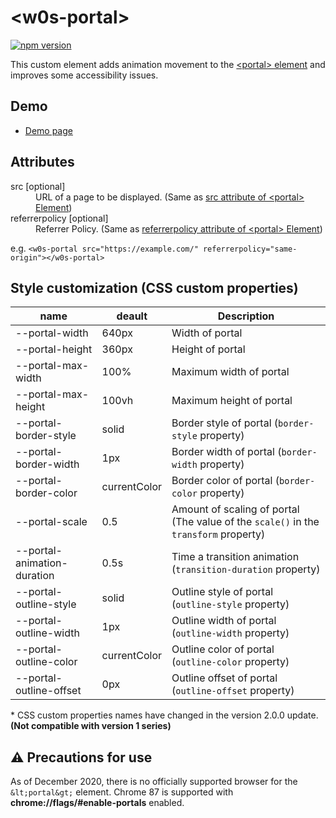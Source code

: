 # &lt;w0s-portal&gt;

[![npm version](https://badge.fury.io/js/%40saekitominaga%2Fcustomelements-portal.svg)](https://badge.fury.io/js/%40saekitominaga%2Fcustomelements-portal)

This custom element adds animation movement to the [&lt;portal&gt; element](https://wicg.github.io/portals/) and improves some accessibility issues.

## Demo

- [Demo page](https://saekitominaga.github.io/customelements-portal/demo.html)

## Attributes

<dl>
<dt>src [optional]</dt>
<dd>URL of a page to be displayed. (Same as <a href="https://wicg.github.io/portals/#element-attrdef-portal-src">src attribute of &lt;portal&gt; Element</a>)</dd>
<dt>referrerpolicy [optional]</dt>
<dd>Referrer Policy. (Same as <a href="https://wicg.github.io/portals/#element-attrdef-portal-referrerpolicy">referrerpolicy attribute of &lt;portal&gt; Element</a>)</dd>
</dl>

e.g. `<w0s-portal src="https://example.com/" referrerpolicy="same-origin"></w0s-portal>`

## Style customization (CSS custom properties)

| name | deault | Description |
|-|-|-|
| --portal-width | 640px | Width of portal |
| --portal-height | 360px | Height of portal |
| --portal-max-width | 100% | Maximum width of portal |
| --portal-max-height | 100vh | Maximum height of portal |
| --portal-border-style | solid | Border style of portal (`border-style` property) |
| --portal-border-width | 1px | Border width of portal (`border-width` property) |
| --portal-border-color | currentColor | Border color of portal (`border-color` property) |
| --portal-scale | 0.5 | Amount of scaling of portal (The value of the `scale()` in the `transform` property) |
| --portal-animation-duration | 0.5s | Time a transition animation (`transition-duration` property) |
| --portal-outline-style | solid | Outline style of portal (`outline-style` property) |
| --portal-outline-width | 1px | Outline width of portal (`outline-width` property) |
| --portal-outline-color | currentColor | Outline color of portal (`outline-color` property) |
| --portal-outline-offset | 0px | Outline offset of portal (`outline-offset` property) |

\* CSS custom properties names have changed in the version 2.0.0 update. **(Not compatible with version 1 series)**

## ⚠ Precautions for use

As of December 2020, there is no officially supported browser for the `&lt;portal&gt;` element. Chrome 87 is supported with <b>chrome://flags/#enable-portals</b> enabled.
